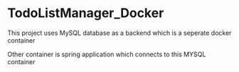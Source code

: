 # TodoListManager_Docker

This project uses MySQL database as a backend which is a seperate docker container

Other container is spring application which connects to this MYSQL container
